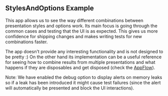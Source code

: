 ## StylesAndOptions Example

This app allows us to see the way different combinations between presentation styles and options work.
Its main focus is going through the common cases and testing that the UI is as expected.
This gives us more confidence for shipping changes and makes writing tests for new combinations faster.

The app doesn't provide any interesting functionality and is not designed to be pretty :)
On the other hand its implementation can be a useful reference for seeing how to combine results from multiple presentations and what happens if they are disposables and get disposed (check the [AppFlow](Example/AppFlow.swift)).

Note:
We have enabled the debug option to display alerts on memory leaks so if a leak has been introduced it might cause test failures (since the alert will automatically be presented and block the UI interactions).
